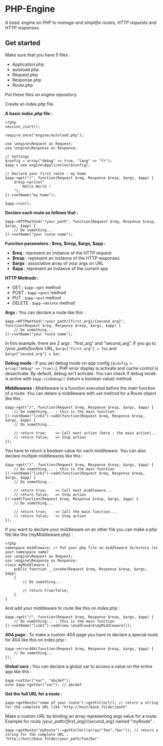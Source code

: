# PHP-Engine

*A basic engine on PHP to manage and simplifie routes, HTTP requests and HTTP responses.*

## Get started

Make sure that you have 5 files : 
* Application.php
* autoload.php
* Request.php
* Response.php
* Route.php

Put these files on *engine* repository.

Create an *index.php* file.


**A basic *index.php* file :**
```
<?php
session_start();

require_once("engine/autoload.php");

use \engine\Request as Request;
use \engine\Response as Response;

// Settings
$config = array("debug" => true, "lang" => "fr");
$app = new engine\Application($config);

// Declare your first route : my home
$app->get("/", function(Request $req, Response $resp, $args, $app) {
	$resp->write("
		Hello World !
	");
})->setName("my home");

$app->run();
```


**Declare each route as follows that :**
```
$app->HTTPmethod("/your_path", function(Request $req, Response $resp, $args, $app) {
	// Do something...
})->setName("your route name");
```

**Function parameters : $req, $resp, $args, $app :**
* **$req** : represent an instance of the HTTP request
* **$resp** : represent an instance of the HTTP responses
* **$args** : associative array of your args on URL
* **$app** : represent an instance of the current app


**HTTP Methods :**
* GET : ``$app->get`` method
* POST : ``$app->post`` method
* PUT : ``$app->put`` method
* DELETE : ``$app->delete`` method


**Args :**
You can declare a route like this :
```
$app->HTTPmethod("/your_path/{first_arg}/{second_arg}", function(Request $req, Response $resp, $args, $app) {
	// Do something...
})->setName("your route name");
```

In this example, there are 2 args : "first_arg" and "second_arg". If you go to */your_path/foo/bar* URL, ``$args["first_arg"] = foo`` and ``$args["second_arg"] = bar``.


**Debug mode :**
If you set debug mode on app config (``$config = array("debug" => true);``), PHP error display is activate and cache control is desactivate. By default, debug isn't activate.
You can check if debug mode is active with ``$app->isDebug()`` (return a boolean value) method.


**Middlewares :**
Middleware is a function executed before the main function of a route. You can delare a middleware with ``add`` method for a Route object like this :
```
$app->get("/", function(Request $req, Response $resp, $args, $app) {
	// Do something... : this is the main function
})->setName("link1")->add(function(Request $req, Response $resp, $args, $app) {
	// Do something...
	
	// return true;    => Call next action (here : the main action)...
	// return false;   => Stop action
});
```

You have to return a boolean value for each middleware. You can also declare multiple middlewares like this :
```
$app->get("/", function(Request $req, Response $resp, $args, $app) {
	// Do something... : this is the main function
})->setName("link1")->add(function(Request $req, Response $resp, $args, $app) {
	// Do something...
	
	// return true;    => Call next middleware...
	// return false;   => Stop action
})->add(function(Request $req, Response $resp, $args, $app) {
	// Do something...
	
	// return true;    => Call the main function...
	// return false;   => Stop action
});
```

If you want to declare your middleware on an other file you can make a php file like this (myMiddleware.php) :
```
<?php
namespace middleware; // Put your php file on middleware directory (or your namespace name)
use \engine\Request as Request;
use \engine\Response as Response;
class myMiddleware {
    public function __invoke(Request $req, Response $resp, $args, $app)
    {
        // Do something...
		
		// return true/false;
    }
}
```
And add your middleware to route like this on *index.php* :
```
$app->get("/", function(Request $req, Response $resp, $args, $app) {
	// Do something... : this is the main function
})->setName("link1")->add(new \middleware\myMiddleware());
```


**404 page :**
To make a custom 404 page you have to declare a special route for 404 like this on index.php :
```
$app->error404(function(Request $req, Response $resp, $args, $app) {
	// Do something...
});
```


**Global vars :**
You can declare a global var to access a value on the entire app like this :
```
$app->setVar("var", "abcdef");
echo $app->getVar("var"); // abcdef
```


**Get the full URL for a route :**
```
$app->getRoute("name of your route")->getFullUrl(); // return a string for the complete URL like "http://host/base_folder/path"
```

Make a custom URL by binding an array representing args value for a route. Example for route */your_path/{first_arg}/{second_arg}* named "myRoute" :
```
$app->getRoute("myRoute")->getFullUrl(array("foo","bar")); // return a string for the complete URL : "http://host/base_folder/your_path/foo/bar"
```